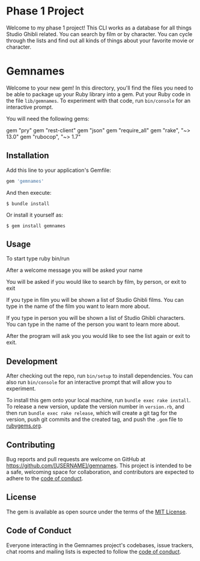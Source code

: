 # Phase 1 Project

Welcome to my phase 1 project! This CLI works as a database for all things Studio Ghibli related. You can search by film or by character. You can cycle through the lists and find out all kinds of things about your favorite movie or character. 

# Gemnames

Welcome to your new gem! In this directory, you'll find the files you need to be able to package up your Ruby library into a gem. Put your Ruby code in the file `lib/gemnames`. To experiment with that code, run `bin/console` for an interactive prompt.

You will need the following gems:

gem "pry"
gem "rest-client"
gem "json"
gem "require_all"
gem "rake", "~> 13.0"
gem "rubocop", "~> 1.7" 

## Installation

Add this line to your application's Gemfile:

```ruby
gem 'gemnames'
```

And then execute:

    $ bundle install

Or install it yourself as:

    $ gem install gemnames

## Usage

To start type ruby bin/run

After a welcome message you will be asked your name

You will be asked if you would like to search by film, by person, or exit to exit

If you type in film you will be shown a list of Studio Ghibli films. You can type in the name of the film you want to learn more about.

If you type in person you will be shown a list of Studio Ghibli characters. You can type in the name of the person you want to learn more about.

After the program will ask you you would like to see the list again or exit to exit. 

## Development

After checking out the repo, run `bin/setup` to install dependencies. You can also run `bin/console` for an interactive prompt that will allow you to experiment.

To install this gem onto your local machine, run `bundle exec rake install`. To release a new version, update the version number in `version.rb`, and then run `bundle exec rake release`, which will create a git tag for the version, push git commits and the created tag, and push the `.gem` file to [rubygems.org](https://rubygems.org).

## Contributing

Bug reports and pull requests are welcome on GitHub at https://github.com/[USERNAME]/gemnames. This project is intended to be a safe, welcoming space for collaboration, and contributors are expected to adhere to the [code of conduct](https://github.com/[USERNAME]/gemnames/blob/master/CODE_OF_CONDUCT.md).

## License

The gem is available as open source under the terms of the [MIT License](https://opensource.org/licenses/MIT).

## Code of Conduct

Everyone interacting in the Gemnames project's codebases, issue trackers, chat rooms and mailing lists is expected to follow the [code of conduct](https://github.com/[USERNAME]/gemnames/blob/master/CODE_OF_CONDUCT.md).
